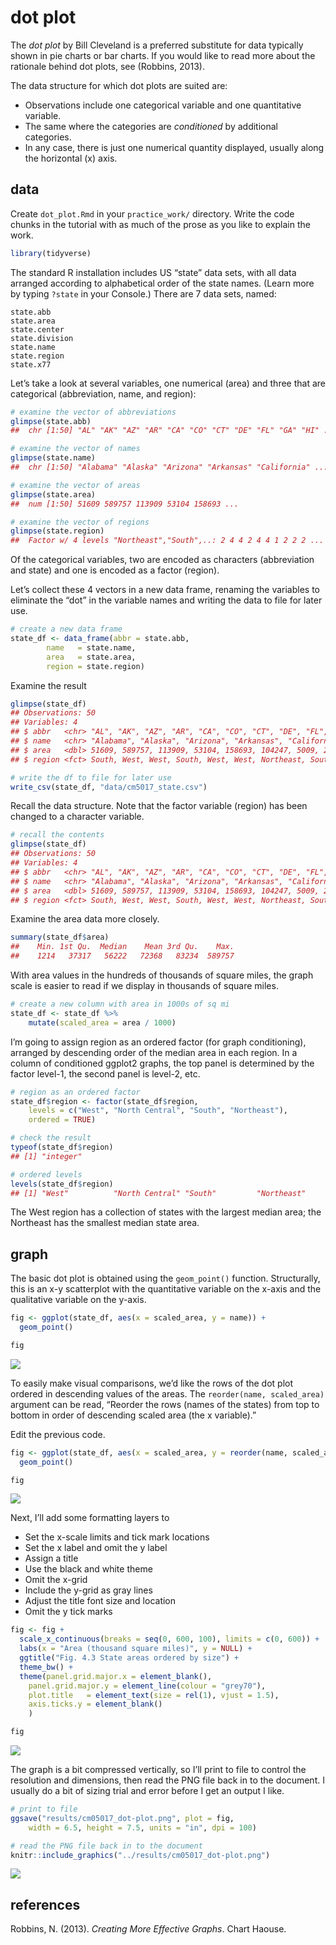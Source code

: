 
# dot plot

The *dot plot* by Bill Cleveland is a preferred substitute for data
typically shown in pie charts or bar charts. If you would like to read
more about the rationale behind dot plots, see (Robbins, 2013).

The data structure for which dot plots are suited are:

  - Observations include one categorical variable and one quantitative
    variable.  
  - The same where the categories are *conditioned* by additional
    categories.
  - In any case, there is just one numerical quantity displayed, usually
    along the horizontal \(x\) axis.

## data

Create `dot_plot.Rmd` in your `practice_work/` directory. Write the code
chunks in the tutorial with as much of the prose as you like to explain
the work.

``` r
library(tidyverse)
```

The standard R installation includes US “state” data sets, with all data
arranged according to alphabetical order of the state names. (Learn more
by typing `?state` in your Console.) There are 7 data sets, named:

    state.abb 
    state.area 
    state.center 
    state.division 
    state.name 
    state.region 
    state.x77 

Let’s take a look at several variables, one numerical (area) and three
that are categorical (abbreviation, name, and region):

``` r
# examine the vector of abbreviations
glimpse(state.abb)
##  chr [1:50] "AL" "AK" "AZ" "AR" "CA" "CO" "CT" "DE" "FL" "GA" "HI" ...

# examine the vector of names  
glimpse(state.name)
##  chr [1:50] "Alabama" "Alaska" "Arizona" "Arkansas" "California" ...

# examine the vector of areas  
glimpse(state.area)
##  num [1:50] 51609 589757 113909 53104 158693 ...

# examine the vector of regions 
glimpse(state.region)
##  Factor w/ 4 levels "Northeast","South",..: 2 4 4 2 4 4 1 2 2 2 ...
```

Of the categorical variables, two are encoded as characters
(abbreviation and state) and one is encoded as a factor (region).

Let’s collect these 4 vectors in a new data frame, renaming the
variables to eliminate the “dot” in the variable names and writing the
data to file for later use.

``` r
# create a new data frame
state_df <- data_frame(abbr = state.abb, 
        name   = state.name, 
        area   = state.area, 
        region = state.region)
```

Examine the result

``` r
glimpse(state_df)
## Observations: 50
## Variables: 4
## $ abbr   <chr> "AL", "AK", "AZ", "AR", "CA", "CO", "CT", "DE", "FL", "...
## $ name   <chr> "Alabama", "Alaska", "Arizona", "Arkansas", "California...
## $ area   <dbl> 51609, 589757, 113909, 53104, 158693, 104247, 5009, 205...
## $ region <fct> South, West, West, South, West, West, Northeast, South,...
```

``` r
# write the df to file for later use 
write_csv(state_df, "data/cm5017_state.csv")
```

Recall the data structure. Note that the factor variable (region) has
been changed to a character variable.

``` r
# recall the contents
glimpse(state_df)
## Observations: 50
## Variables: 4
## $ abbr   <chr> "AL", "AK", "AZ", "AR", "CA", "CO", "CT", "DE", "FL", "...
## $ name   <chr> "Alabama", "Alaska", "Arizona", "Arkansas", "California...
## $ area   <dbl> 51609, 589757, 113909, 53104, 158693, 104247, 5009, 205...
## $ region <fct> South, West, West, South, West, West, Northeast, South,...
```

Examine the area data more closely.

``` r
summary(state_df$area)
##    Min. 1st Qu.  Median    Mean 3rd Qu.    Max. 
##    1214   37317   56222   72368   83234  589757
```

With area values in the hundreds of thousands of square miles, the graph
scale is easier to read if we display in thousands of square miles.

``` r
# create a new column with area in 1000s of sq mi
state_df <- state_df %>%
    mutate(scaled_area = area / 1000)
```

I’m going to assign region as an ordered factor (for graph
conditioning), arranged by descending order of the median area in each
region. In a column of conditioned ggplot2 graphs, the top panel is
determined by the factor level-1, the second panel is level-2, etc.

``` r
# region as an ordered factor 
state_df$region <- factor(state_df$region, 
    levels = c("West", "North Central", "South", "Northeast"),
    ordered = TRUE)

# check the result
typeof(state_df$region)
## [1] "integer"

# ordered levels
levels(state_df$region)
## [1] "West"          "North Central" "South"         "Northeast"
```

The West region has a collection of states with the largest median area;
the Northeast has the smallest median state area.

## graph

The basic dot plot is obtained using the `geom_point()` function.
Structurally, this is an x-y scatterplot with the quantitative variable
on the x-axis and the qualitative variable on the y-axis.

``` r
fig <- ggplot(state_df, aes(x = scaled_area, y = name)) +
  geom_point()

fig
```

![](cm5017_dot-plot_files/figure-gfm/unnamed-chunk-10-1.png)<!-- -->

To easily make visual comparisons, we’d like the rows of the dot plot
ordered in descending values of the areas. The `reorder(name,
scaled_area)` argument can be read, “Reorder the rows (names of the
states) from top to bottom in order of descending scaled area (the x
variable).”

Edit the previous
code.

``` r
fig <- ggplot(state_df, aes(x = scaled_area, y = reorder(name, scaled_area))) +
  geom_point()

fig
```

![](cm5017_dot-plot_files/figure-gfm/unnamed-chunk-11-1.png)<!-- -->

Next, I’ll add some formatting layers to

  - Set the x-scale limits and tick mark locations
  - Set the x label and omit the y label
  - Assign a title
  - Use the black and white theme
  - Omit the x-grid
  - Include the y-grid as gray lines
  - Adjust the title font size and location
  - Omit the y tick marks

<!-- end list -->

``` r
fig <- fig +  
  scale_x_continuous(breaks = seq(0, 600, 100), limits = c(0, 600)) +
  labs(x = "Area (thousand square miles)", y = NULL) +
  ggtitle("Fig. 4.3 State areas ordered by size") +
  theme_bw() + 
  theme(panel.grid.major.x = element_blank(),
    panel.grid.major.y = element_line(colour = "grey70"), 
    plot.title   = element_text(size = rel(1), vjust = 1.5),
    axis.ticks.y = element_blank()
    )

fig
```

![](cm5017_dot-plot_files/figure-gfm/unnamed-chunk-12-1.png)<!-- -->

The graph is a bit compressed vertically, so I’ll print to file to
control the resolution and dimensions, then read the PNG file back in to
the document. I usually do a bit of sizing trial and error before I get
an output I like.

``` r
# print to file
ggsave("results/cm05017_dot-plot.png", plot = fig, 
    width = 6.5, height = 7.5, units = "in", dpi = 100)
```

``` r
# read the PNG file back in to the document
knitr::include_graphics("../results/cm05017_dot-plot.png")
```

![](../results/cm05017_dot-plot.png)<!-- -->

<!-- ## conditioning  -->

<!-- *Conditioning* converts a single dot plot into multiple panels, where each panel is a plot with the same scales, but the data belong to a particular subset of the data.  -->

<!-- The subsets are determined by the levels of the factor used for conditioning.  -->

<!-- In this example, the conditioning variable is `region`, with 4 levels. Thus the conditioned plot has four subpanels, one each for "West", "North Central", "South", and  "Northeast".  -->

<!-- Conditioning in ggplot2 is accomplished using `facet_grid()`.  -->

<!-- ```{r} -->

<!-- fig <- fig +  -->

<!--    facet_grid(region ~ .)  -->

<!-- fig -->

<!-- ``` -->

<!-- Ouch, that's ugly.  -->

<!-- A typical data set will have an entry for every intersection of the two categorical variables, but here a state name can only belong to one region.  -->

<!-- To eliminate the names that don't exist in a region, we use the `scales = "free_y"` argument.    -->

<!-- Add to the existing code.  -->

<!-- ```{r} -->

<!-- fig <- fig +  -->

<!--    facet_grid(region ~ ., scales = "free_y") -->

<!-- fig -->

<!-- ``` -->

<!-- The default is for the panels to have the same vertical height. But the number of states in a region is not constant, hence the panels all have different numbers of rows.  -->

<!-- To allow the panel heights to self-adjust for equal row spacing, we add the `space = "free"` argument.  -->

<!-- Add to the existing code and write to file.   -->

<!-- ```{r} -->

<!-- fig <- fig +  -->

<!--    facet_grid(region ~ ., scales = "free_y", space = "free") +  -->

<!--      ggtitle("Fig. 4.3 State areas ordered by region and size")  -->

<!-- ggsave("results/cm05017_dot-plot-conditioned.png", plot = fig,  -->

<!--     width = 6.5, height = 7.5, units = "in", dpi = 100) -->

<!-- # read the PNG file back in to the document -->

<!-- knitr::include_graphics("../results/cm05017_dot-plot-conditioned.png") -->

<!-- ``` -->

<!-- Pretty neat!  -->

## references

<!-- Figure 4.3 is from Robbins and the `ggplot2` code is adapted from Zhao & Bryan.   -->

<!-- 1. Naomi Robbins (2013) [*Creating More Effective Graphs*](http://www.nbr-graphs.com/resources/recommended-books/), Chart House.      -->

<!-- 2. Joanna Zhao and Jenny Bryan,  [r-graph-catalog](https://github.com/jennybc/r-graph-catalog), providing ggplot2 scripts for nearly all of the graphs in Robbins' book.     -->

<!-- 3. Winston Chang, [Facets (ggplot2)](http://www.cookbook-r.com/Graphs/Facets_(ggplot2)), [Cookbook for R](http://www.cookbook-r.com/).   -->

<div id="refs" class="references">

<div id="ref-robbins2013">

Robbins, N. (2013). *Creating More Effective Graphs*. Chart Haouse.

</div>

</div>
